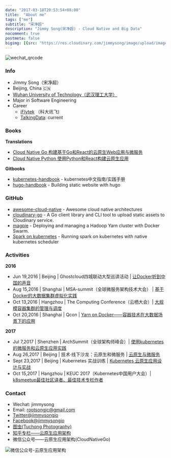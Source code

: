 ```yaml
---
date: "2017-03-18T20:53:54+08:00"
title:  "About me"
tags: ["me"]
subtitle: "宋净超"
description: "Jimmy Song(宋净超) - Cloud Native and Big Data"
nocomment: true
postmeta: false
bigimg: [{src: "https://res.cloudinary.com/jimmysong/image/upload/images/dark-side-of-the-moon.jpg", desc: "Dark Side of the Moon-Pink Floyd"}]
---
```


![wechat_qrcode](https://res.cloudinary.com/jimmysong/image/upload/images/jimmysong-wechat-qrcode.jpg)

### Info

- Jimmy Song（宋净超）
- Beijing, China 🇨🇳
- [Wuhan University of Technology（武汉理工大学）](http://www.whut.edu.cn) 
- Major in Software Engineering
- Career
  - [iFlytek](http://www.iflytek.com) （科大讯飞)
  - [TalkingData](http://www.talkingdata.com): current

### Books

**Translations**

- [Cloud Native Go 构建基于Go和React的云原生Web应用与微服务](https://jimmysong.io/cloud-native-go)
- [Cloud Native Python 使用Python和React构建云原生应用](https://jimmysong.io/posts/cloud-native-python/)

**Gitbooks**

- [kubernetes-handbook](https://github.com/rootsongjc/kubernetes-handbook/) - kubernetes中文指南/实践手册
- [hugo-handbook](https://github.com/rootsongjc/hugo-handbook) - Building static website with hugo

### GitHub

- [awesome-cloud-native](https://github.com/rootsongjc/awesome-cloud-native) - Awesome cloud native architectures
- [cloudinary-go](https://github.com/rootsongjc/cloudinary-go) - A Go client library and CLI tool to upload static assets to Cloudinary service.
- [magpie](https://github.com/rootsongjc/magpie) - Deploying and managing a Hadoop Yarn cluster with Docker Swarm.
- [Spark on kubernetes](https://jimmysong.io/spark-on-k8s) - Running spark on kubernetes with native kubernetes scheduler

### Activities

**2016**

- Jun 19,2016 | Beijing | Ghostcloud四城联动大型巡讲活动 | [让Docker听到中国的声音](https://www.bagevent.com/event/97318)
- Aug 15,2016 | Shanghai | MSA-summit（全球微服务架构技术大会） | [基于Docker的大数据集群虚拟化实践](http://msa-summit.com/)
- Oct 13,2016 | Hangzhou | The Computing Conference（云栖大会）| [大规模容器集群的管理与调度](https://yunqi.aliyun.com/2016/hangzhou/schedule?spm=5176.8098788.535884.3.7cdb1f673uSp7Q)
- Oct 20,2016 | Shanghai | Qcon | [Yarn on Docker——容器技术在大数据场景下的应用](http://2016.qconshanghai.com/speakers/202253)

**2017**

- Jul 7,2017 | Shenzhen | ArchSummit（全球架构师峰会）| [使用kubernetes的微服务和云原生应用实践](http://sz2017.archsummit.com/presentation/1080)
- Aug 26,2017 | Beijing | 技术·线下沙龙：云原生和微服务 | [云原生与微服务](http://www.huodongxing.com/event/8401246554100)
- Sept 23,2017 | Beijing | Kubernetes 实战训练 | [Kubernetes 云原生应用设计与实战](https://www.bagevent.com/event/791762)
- Oct  15,2017 | Hangzhou | KEUC 2017（Kubernetes中国用户大会）| [k8smeetup最佳社区译者、最佳技术专栏作者](http://keuc.k8smeetup.com/)

### Contact

- Wechat: jimmysong
- Email: rootsongjc@gmail.com
- [Twitter@jimmysongio](https://twitter.com/jimmysongio)
- [Facebook@jimmysongio](https://facebook.com/jimmysongio)
- [图虫(Tuchong Photography)](https://jimmysong.tuchong.com)
- [知乎专栏——云原生应用架构](https://zhuanlan.zhihu.com/cloud-native)
- 微信公众号——云原生应用架构(CloudNativeGo)

![微信公众号-云原生应用架构](https://res.cloudinary.com/jimmysong/image/upload/images/cloud-native-wechat-public-account.jpg)





